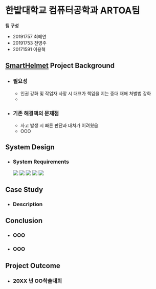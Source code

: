 # 한밭대학교 컴퓨터공학과 ARTOA팀

**팀 구성**
- 20191757 최혜연 
- 20191753 전영주
- 20171591 이용혁

## <u>SmartHelmet</u> Project Background
- ### 필요성
  - 인권 강화 및 작업자 사망 시 대표가 책임을 지는 중대 재해 처벌법 강화
  - 
- ### 기존 해결책의 문제점
  - 사고 발생 시 빠른 판단과 대처가 어려웠음
  - OOO
  
## System Design
  - ### System Requirements
    <img src="https://img.shields.io/badge/Arduino-00979D?style=flat-square&logo=arduino&logoColor=white"/>
    <img src="https://img.shields.io/badge/Raspberry Pi-A22846?style=flat-square&logo=raspberrypi&logoColor=black"/>
    <img src="https://img.shields.io/badge/Android Studio-3DDC84?style=flat-square&logo=android&logoColor=black"/>
    <img src="https://img.shields.io/badge/BLE-0082FC?style=flat-square&logo=bluetooth&logoColor=black"/>
    <img src="https://img.shields.io/badge/MQTT-660066?style=flat-square&logo=mqtt&logoColor=white"/>

## Case Study
  - ### Description
  
  
## Conclusion
  - ### OOO
  - ### OOO
  
## Project Outcome
- ### 20XX 년 OO학술대회 
